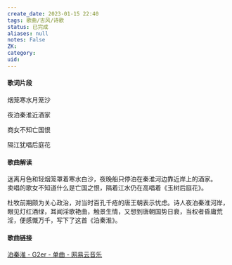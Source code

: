```yaml
---
create_date: 2023-01-15 22:40
tags: 歌曲/古风/诗歌
status: 已完成 
aliases: null
notes: False
ZK: 
category: 
uid: 
---
```


#### 歌词片段

烟笼寒水月笼沙

夜泊秦淮近酒家

商女不知亡国恨

隔江犹唱后庭花

#### 歌曲解读

迷离月色和轻烟笼罩着寒水白沙，夜晚船只停泊在秦淮河边靠近岸上的酒家。  
卖唱的歌女不知道什么是亡国之恨，隔着江水仍在高唱着《玉树后庭花》。

杜牧前期颇为关心政治，对当时百孔千疮的唐王朝表示忧虑。诗人夜泊秦淮河岸，眼见灯红酒绿，耳闻淫歌艳曲，触景生情，又想到唐朝国势日衰，当权者昏庸荒淫，便感慨万千，写下了这首《泊秦淮》。

#### 歌曲链接

[泊秦淮 - G2er - 单曲 - 网易云音乐](https://music.163.com/song?id=1368002975&userid=84019341)
